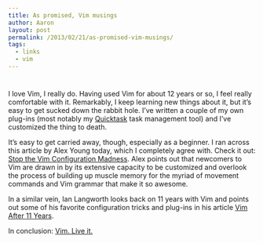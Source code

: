 ```yaml
---
title: As promised, Vim musings
author: Aaron
layout: post
permalink: /2013/02/21/as-promised-vim-musings/
tags:
  - links
  - vim
---
```

# 

I love Vim, I really do. Having used Vim for about 12 years or so, I feel really comfortable with it. Remarkably, I keep learning new things about it, but it’s easy to get sucked down the rabbit hole. I’ve written a couple of my own plug-ins (most notably my [Quicktask][1] task management tool) and I’ve customized the thing to death.

 [1]: http://quicktask.aaronbieber.com

It’s easy to get carried away, though, especially as a beginner. I ran across this article by Alex Young today, which I completely agree with. Check it out: [Stop the Vim Configuration Madness][2]. Alex points out that newcomers to Vim are drawn in by its extensive capacity to be customized and overlook the process of building up muscle memory for the myriad of movement commands and Vim grammar that make it so awesome.

 [2]: http://usevim.com/2013/02/20/configuration/

In a similar vein, Ian Langworth looks back on 11 years with Vim and points out some of his favorite configuration tricks and plug-ins in his article [Vim After 11 Years][3].

 [3]: http://statico.github.com/vim.html

In conclusion: [Vim. Live it.][4]

 [4]: http://www.tylercipriani.com/vim.html
